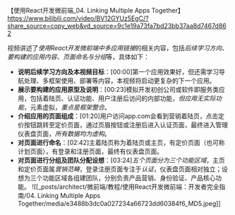 【使用React开发微前端_04. Linking Multiple Apps Together】 https://www.bilibili.com/video/BV12GYUz5EgC/?share_source=copy_web&vd_source=9c1e19a73fa7bd23bb37aa8d7467d862


视频讲述了*使用React开发微前端中多应用链接*的相关内容，包括*后续学习方向、要构建的应用内容、页面命名与分组*等，具体如下：


- **说明后续学习方向及本视频目标**：[00:00]第一个应用效果好，但还需学习导航处理、多框架使用、部署等内容，本视频将启动更复杂的下一个应用。
- **展示要构建的应用原型及说明**：[00:23]模拟开发初创公司或软件即服务类应用，包括着陆页、认证功能、用户注册后访问的内部功能，*但应用无实际功能*，元素虚拟，*重点是框架整合*。
- **介绍应用的页面组成**：[01:20]用户访问app.com会看到营销着陆页，点击定价按钮跳转至定价页面，通过页眉按钮或注册后进入认证页面，最终进入管理仪表盘页面，*所有数据均为虚构*。
- **对页面进行命名**：[02:42]主着陆页称为着陆页或主页，有定价页面（也可称计划页面），有登录和注册页面，最终有仪表盘页面。
- **对页面进行分组及团队分配设想**：[03:24]*五个页面分为三个功能区域*，主页和定价页面属*营销范畴*，登录注册页面专注于*认证*，仪表盘页面相对独立；设想为三个功能区域各组建团队，分别负责产品营销、身份验证、产品核心功能。
![[_posts/architect/微前端/教程/使用React开发微前端：开发者完全指南/04. Linking Multiple Apps Together/media/e3488b3dc0a027234a66723dd60384f6_MD5.jpeg]]
